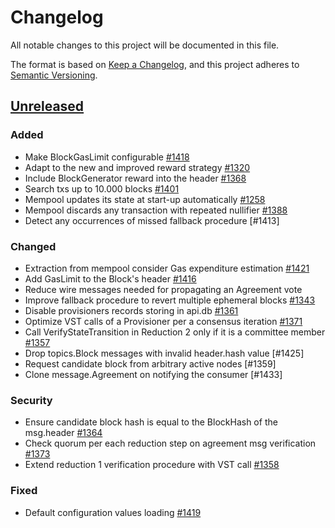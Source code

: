 # Changelog
All notable changes to this project will be documented in this file.

The format is based on [Keep a Changelog](https://keepachangelog.com/en/1.0.0/),
and this project adheres to [Semantic Versioning](https://semver.org/spec/v2.0.0.html).

## [Unreleased]

### Added
- Make BlockGasLimit configurable [#1418]
- Adapt to the new and improved reward strategy [#1320]
- Include BlockGenerator reward into the header [#1368]
- Search txs up to 10.000 blocks [#1401]
- Mempool updates its state at start-up automatically [#1258]
- Mempool discards any transaction with repeated nullifier [#1388]
- Detect any occurrences of missed fallback procedure [#1413] 

### Changed
- Extraction from mempool consider Gas expenditure estimation [#1421]
- Add GasLimit to the Block's header [#1416]
- Reduce wire messages needed for propagating an Agreement vote
- Improve fallback procedure to revert multiple ephemeral blocks [#1343]
- Disable provisioners records storing in api.db  [#1361]
- Optimize VST calls of a Provisioner per a consensus iteration [#1371]
- Call VerifyStateTransition in Reduction 2 only if it is a committee member [#1357]
- Drop topics.Block messages with invalid header.hash value [#1425]
- Request candidate block from arbitrary active nodes [#1359]
- Clone message.Agreement on notifying the consumer [#1433]

### Security
- Ensure candidate block hash is equal to the BlockHash of the msg.header [#1364]
- Check quorum per each reduction step on agreement msg verification [#1373]
- Extend reduction 1 verification procedure with VST call [#1358]

### Fixed
- Default configuration values loading [#1419] 

[#1421]: (https://github.com/dusk-network/dusk-blockchain/issues/1421)
[#1419]: (https://github.com/dusk-network/dusk-blockchain/issues/1419)
[#1418]: (https://github.com/dusk-network/dusk-blockchain/issues/1418)
[#1416]: (https://github.com/dusk-network/dusk-blockchain/issues/1416)
[#1401]: (https://github.com/dusk-network/dusk-blockchain/issues/1401)
[#1388]: (https://github.com/dusk-network/dusk-blockchain/issues/1388)
[#1373]: (https://github.com/dusk-network/dusk-blockchain/issues/1373)
[#1371]: (https://github.com/dusk-network/dusk-blockchain/issues/1371)
[#1368]: (https://github.com/dusk-network/dusk-blockchain/issues/1368)
[#1364]: (https://github.com/dusk-network/dusk-blockchain/issues/1364)
[#1361]: (https://github.com/dusk-network/dusk-blockchain/issues/1361)
[#1358]: (https://github.com/dusk-network/dusk-blockchain/issues/1358)
[#1357]: (https://github.com/dusk-network/dusk-blockchain/issues/1357)
[#1343]: (https://github.com/dusk-network/dusk-blockchain/issues/1343)
[#1320]: (https://github.com/dusk-network/dusk-blockchain/issues/1320)
[#1258]: (https://github.com/dusk-network/dusk-blockchain/issues/1258)


<!-- Releases -->

[Unreleased]: https://github.com/dusk-network/dusk-blockchain/compare/daybreak-20220321...HEAD
